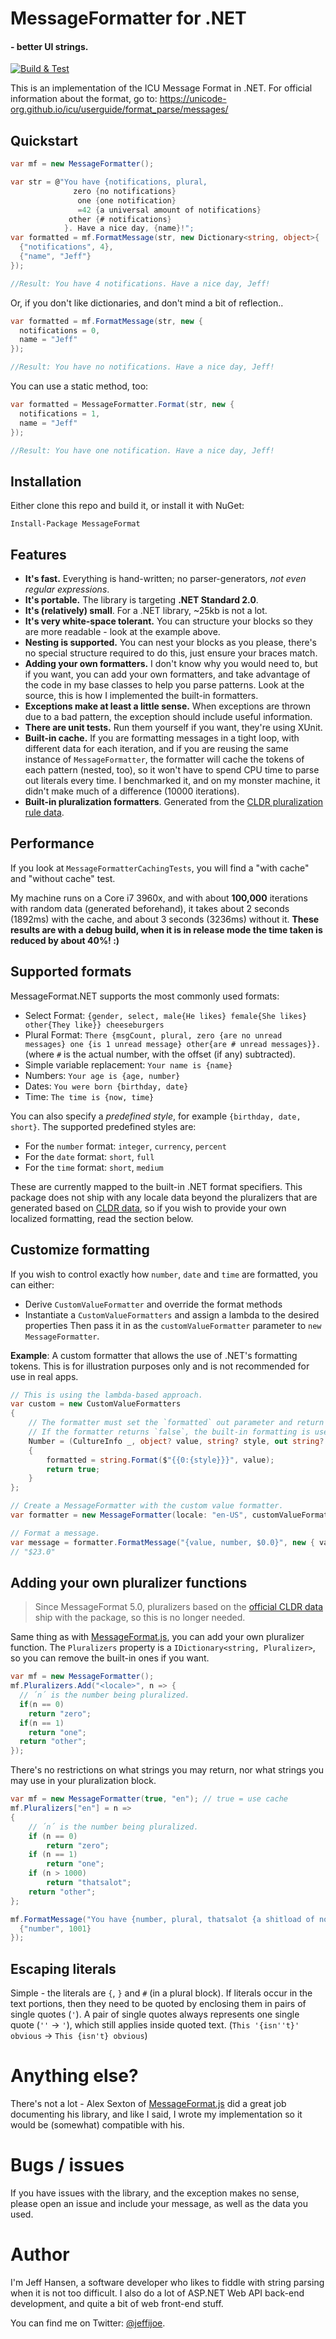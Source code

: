 # MessageFormatter for .NET

#### - better UI strings.

[![Build & Test](https://github.com/jeffijoe/messageformat.net/actions/workflows/ci.yml/badge.svg)](https://github.com/jeffijoe/messageformat.net/actions/workflows/ci.yml)

This is an implementation of the ICU Message Format in .NET. For official information about the format, go to:
https://unicode-org.github.io/icu/userguide/format_parse/messages/

## Quickstart

````csharp
var mf = new MessageFormatter();

var str = @"You have {notifications, plural,
              zero {no notifications}
               one {one notification}
               =42 {a universal amount of notifications}
             other {# notifications}
            }. Have a nice day, {name}!";
var formatted = mf.FormatMessage(str, new Dictionary<string, object>{
  {"notifications", 4},
  {"name", "Jeff"}
});

//Result: You have 4 notifications. Have a nice day, Jeff!

````

Or, if you don't like dictionaries, and don't mind a bit of reflection..

````csharp
var formatted = mf.FormatMessage(str, new {
  notifications = 0,
  name = "Jeff"
});

//Result: You have no notifications. Have a nice day, Jeff!
````

You can use a static method, too:

````csharp
var formatted = MessageFormatter.Format(str, new {
  notifications = 1,
  name = "Jeff"
});

//Result: You have one notification. Have a nice day, Jeff!
````

## Installation

Either clone this repo and build it, or install it with NuGet:

```
Install-Package MessageFormat
```

## Features

* **It's fast.** Everything is hand-written; no parser-generators, *not even regular expressions*.
* **It's portable.** The library is targeting **.NET Standard 2.0**.
* **It's (relatively) small**. For a .NET library, ~25kb is not a lot.
* **It's very white-space tolerant.** You can structure your blocks so they are more readable - look at the example above.
* **Nesting is supported.** You can nest your blocks as you please, there's no special structure required to do this, just ensure your braces match.
* **Adding your own formatters.** I don't know why you would need to, but if you want, you can add your own formatters, and
  take advantage of the code in my base classes to help you parse patterns. Look at the source, this is how I implemented the built-in formatters.
* **Exceptions make at least a little sense.** When exceptions are thrown due to a bad pattern, the exception should include useful information.
* **There are unit tests.** Run them yourself if you want, they're using XUnit.
* **Built-in cache.** If you are formatting messages in a tight loop, with different data for each iteration,
  and if you are reusing the same instance of `MessageFormatter`, the formatter will cache the tokens of each pattern (nested, too),
  so it won't have to spend CPU time to parse out literals every time. I benchmarked it, and on my monster machine,
  it didn't make much of a difference (10000 iterations).
* **Built-in pluralization formatters**. Generated from the [CLDR pluralization rule data][plural-cldr].

## Performance

If you look at `MessageFormatterCachingTests`, you will find a "with cache" and "without cache" test.

My machine runs on a Core i7 3960x, and with about **100,000** iterations with random data (generated beforehand), it takes about 2 seconds (1892ms) with the cache,
and about 3 seconds (3236ms) without it. **These results are with a debug build, when it is in release mode the time taken is reduced by about 40%! :)**

## Supported formats

MessageFormat.NET supports the most commonly used formats:

* Select Format: `{gender, select, male{He likes} female{She likes} other{They like}} cheeseburgers`
* Plural Format: `There {msgCount, plural, zero {are no unread messages} one {is 1 unread message} other{are # unread messages}}.` (where `#` is the actual number, with the offset (if any) subtracted).
* Simple variable replacement: `Your name is {name}`
* Numbers: `Your age is {age, number}`
* Dates: `You were born {birthday, date}` 
* Time: `The time is {now, time}` 

You can also specify a _predefined style_, for example `{birthday, date, short}`. The supported predefined styles are:

* For the `number` format: `integer`, `currency`, `percent`
* For the `date` format: `short`, `full`
* For the `time` format: `short`, `medium`

These are currently mapped to the built-in .NET format specifiers. This package does not ship with
any locale data beyond the pluralizers that are generated based on [CLDR data][plural-cldr], so if you wish
to provide your own localized formatting, read the section below.

## Customize formatting

If you wish to control exactly how `number`, `date` and `time` are formatted, you can either:
* Derive `CustomValueFormatter` and override the format methods
* Instantiate a `CustomValueFormatters` and assign a lambda to the desired properties
Then pass it in as the `customValueFormatter` parameter to `new MessageFormatter`.

**Example**: A custom formatter that allows the use of .NET's formatting tokens. This is for illustration purposes only and 
is not recommended for use in real apps.

```csharp
// This is using the lambda-based approach.
var custom = new CustomValueFormatters
{
    // The formatter must set the `formatted` out parameter and return `true`
    // If the formatter returns `false`, the built-in formatting is used.
    Number = (CultureInfo _, object? value, string? style, out string? formatted) =>
    {
        formatted = string.Format($"{{0:{style}}}", value);
        return true;
    }
};

// Create a MessageFormatter with the custom value formatter.
var formatter = new MessageFormatter(locale: "en-US", customValueFormatter: custom);

// Format a message.
var message = formatter.FormatMessage("{value, number, $0.0}", new { value = 23 });
// "$23.0"
```

## Adding your own pluralizer functions

> Since MessageFormat 5.0, pluralizers based on the [official CLDR data][plural-cldr] ship
> with the package, so this is no longer needed.

Same thing as with [MessageFormat.js][0], you can add your own pluralizer function.
The `Pluralizers` property is a `IDictionary<string, Pluralizer>`, so you can remove the built-in
ones if you want.

````csharp
var mf = new MessageFormatter();
mf.Pluralizers.Add("<locale>", n => {
  // ´n´ is the number being pluralized.
  if(n == 0)
    return "zero";
  if(n == 1)
    return "one";
  return "other";
});
````

There's no restrictions on what strings you may return, nor what strings
you may use in your pluralization block.

````csharp
var mf = new MessageFormatter(true, "en"); // true = use cache
mf.Pluralizers["en"] = n =>
{
    // ´n´ is the number being pluralized.
    if (n == 0)
        return "zero";
    if (n == 1)
        return "one";
    if (n > 1000)
        return "thatsalot";
    return "other";
};

mf.FormatMessage("You have {number, plural, thatsalot {a shitload of notifications} other {# notifications}}", new Dictionary<string, object>{
  {"number", 1001}
});
````

## Escaping literals

Simple - the literals are `{`, `}` and `#` (in a plural block).
If literals occur in the text portions, then they need to be quoted by enclosing them in pairs of single quotes (`'`).
A pair of single quotes always represents one single quote (`''` -> `'`), which still applies inside quoted text.
(`This '{isn''t}' obvious` → `This {isn't} obvious`)

# Anything else?

There's not a lot - Alex Sexton of [MessageFormat.js][0] did a great
job documenting his library, and like I said,
I wrote my implementation so it would
be (somewhat) compatible with his.

# Bugs / issues

If you have issues with the library, and the exception makes no sense, please open an issue
and include your message, as well as the data you used.

# Author

I'm Jeff Hansen, a software developer who likes to fiddle with string parsing when it is not too difficult.
I also do a lot of ASP.NET Web API back-end development, and quite a bit of web front-end stuff.

You can find me on Twitter: [@jeffijoe][1].

  [0]: https://github.com/SlexAxton/messageformat.js
  [1]: https://twitter.com/jeffijoe
  [plural-cldr]: https://cldr.unicode.org/index/downloads
